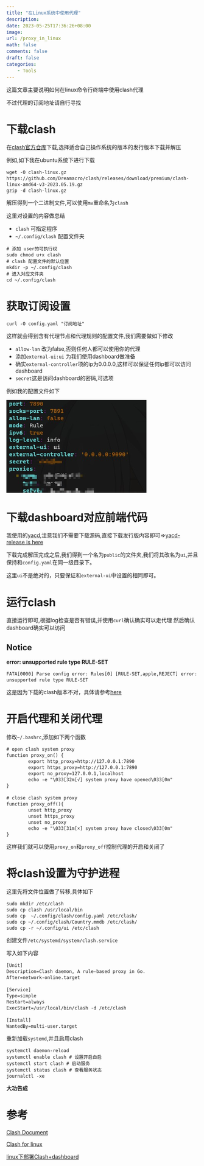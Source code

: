```yaml
---
title: "在Linux系统中使用代理"
description: 
date: 2023-05-25T17:36:26+08:00
image:
url: /proxy_in_linux
math: false
comments: false
draft: false
categories:
    - Tools
---
```


这篇文章主要说明如何在linux命令行终端中使用clash代理

不过代理的订阅地址请自行寻找

# 下载clash
在[clash官方仓库](https://github.com/Dreamacro/clash)下载,选择适合自己操作系统的版本的发行版本下载并解压

例如,如下我在ubuntu系统下进行下载
```
wget -O clash-linux.gz https://github.com/Dreamacro/clash/releases/download/premium/clash-linux-amd64-v3-2023.05.19.gz
gzip -d clash-linux.gz
```
解压得到一个二进制文件,可以使用`mv`重命名为`clash`

这里对设置的内容做总结
- `clash` 可指定程序
- `~/.config/clash` 配置文件夹

```shell
# 添加 user的可执行权
sudo chmod u+x clash
# clash 配置文件的默认位置
mkdir -p ~/.config/clash
# 进入对应文件夹
cd ~/.config/clash
```

# 获取订阅设置
```
curl -O config.yaml "订阅地址"
```
这样就会得到含有代理节点和代理规则的配置文件,我们需要做如下修改
- `allow-lan` 改为false,否则任何人都可以使用你的代理
- 添加`external-ui:ui` 为我们使用dashboard做准备
- 确实`external-controller`项的ip为0.0.0.0,这样可以保证任何ip都可以访问dashboard
- `secret`这是访问dashboard的密码,可选项

例如我的配置文件如下

![config show](config-show.jpg)

# 下载dashboard对应前端代码

我使用的[yacd](https://github.com/haishanh/yacd),注意我们不需要下载源码,直接下载发行版内容即可=>[yacd-release is here](https://github.com/haishanh/yacd)

下载完成解压完成之后,我们得到一个名为`public`的文件夹,我们将其改名为`ui`,并且保持和`config.yaml`在同一级目录下。

这里`ui`不是绝对的，只要保证和`external-ui`中设置的相同即可。

# 运行clash

直接运行即可,根据log检查是否有错误,并使用`curl`确认确实可以走代理
然后确认dashboard确实可以访问

## Notice
**error: unsupported rule type RULE-SET**
```
FATA[0000] Parse config error: Rules[0] [RULE-SET,apple,REJECT] error: unsupported rule type RULE-SET
```
这是因为下载的clash版本不对，具体请参考[here](https://dreamacro.github.io/clash/introduction/faq.html#error-unsupported-rule-type-rule-set)

# 开启代理和关闭代理
修改`~/.bashrc`,添加如下两个函数
```shell
# open clash system proxy
function proxy_on() {
        export http_proxy=http://127.0.0.1:7890
        export https_proxy=http://127.0.0.1:7890
        export no_proxy=127.0.0.1,localhost
        echo -e "\033[32m[√] system proxy have opened\033[0m"
}

# close clash system proxy
function proxy_off(){
        unset http_proxy
        unset https_proxy
        unset no_proxy
        echo -e "\033[31m[×] system proxy have closed\033[0m"
}
```
这样我们就可以使用`proxy_on`和`proxy_off`控制代理的开启和关闭了

# 将clash设置为守护进程

这里先将文件位置做了转移,具体如下
```shell
sudo mkdir /etc/clash
sudo cp clash /usr/local/bin
sudo cp  ~/.config/clash/config.yaml /etc/clash/
sudo cp ~/.config/clash/Country.mmdb /etc/clash/
sudo cp -r ~/.config/ui /etc/clash
```

创建文件`/etc/systemd/system/clash.service`

写入如下内容
```
[Unit]
Description=Clash daemon, A rule-based proxy in Go.
After=network-online.target

[Service]
Type=simple
Restart=always
ExecStart=/usr/local/bin/clash -d /etc/clash

[Install]
WantedBy=multi-user.target
```

重新加载`systemd`,并且启用clash

```shell
systemctl daemon-reload
systemctl enable clash # 设置开启自启
systemctl start clash # 启动服务
systemctl status clash # 查看服务状态
journalctl -xe
```

**大功告成**

# 参考

[Clash Document](https://dreamacro.github.io/clash/)

[Clash for linux ](https://github.com/wanhebin/clash-for-linux)

[linux下部署Clash+dashboard](https://parrotsec-cn.org/t/linux-clash-dashboard/5169)

